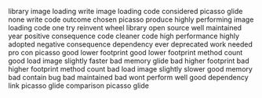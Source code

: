 library image loading write image loading code considered picasso glide none write code outcome chosen picasso produce highly performing image loading code one try reinvent wheel library open source well maintained year positive consequence code cleaner code high performance highly adopted negative consequence dependency ever deprecated work needed pro con picasso good lower footprint good lower footprint method count good load image slightly faster bad memory glide bad higher footprint bad higher footprint method count bad load image slightly slower good memory bad contain bug bad maintained bad wont perform well good dependency link picasso glide comparison picasso glide